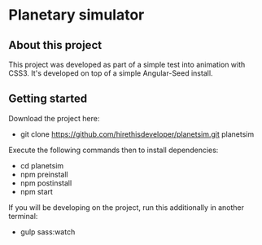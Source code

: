 # Planetary simulator

## About this project

This project was developed as part of a simple test into animation with CSS3. It's developed on top of a simple Angular-Seed install.


## Getting started

Download the project here:

- git clone https://github.com/hirethisdeveloper/planetsim.git planetsim

Execute the following commands then to install dependencies:

- cd planetsim
- npm preinstall
- npm postinstall
- npm start

If you will be developing on the project, run this additionally in another terminal:

- gulp sass:watch


